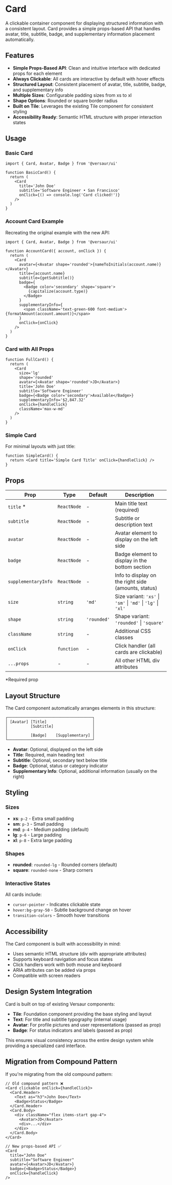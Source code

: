 # Card

A clickable container component for displaying structured information with a consistent layout. Card
provides a simple props-based API that handles avatar, title, subtitle, badge, and supplementary
information placement automatically.

## Features

- **Simple Props-Based API**: Clean and intuitive interface with dedicated props for each element
- **Always Clickable**: All cards are interactive by default with hover effects
- **Structured Layout**: Consistent placement of avatar, title, subtitle, badge, and supplementary
  info
- **Multiple Sizes**: Configurable padding sizes from xs to xl
- **Shape Options**: Rounded or square border radius
- **Built on Tile**: Leverages the existing Tile component for consistent styling
- **Accessibility Ready**: Semantic HTML structure with proper interaction states

## Usage

### Basic Card

```tsx
import { Card, Avatar, Badge } from '@versaur/ui'

function BasicCard() {
  return (
    <Card
      title='John Doe'
      subtitle='Software Engineer • San Francisco'
      onClick={() => console.log('Card clicked!')}
    />
  )
}
```

### Account Card Example

Recreating the original example with the new API:

```tsx
import { Card, Avatar, Badge } from '@versaur/ui'

function AccountCard({ account, onClick }) {
  return (
    <Card
      avatar={<Avatar shape='rounded'>{nameToInitials(account.name)}</Avatar>}
      title={account.name}
      subtitle={getSubtitle()}
      badge={
        <Badge color='secondary' shape='square'>
          {capitalize(account.type)}
        </Badge>
      }
      supplementaryInfo={
        <span className='text-green-600 font-medium'>{formatAmount(account.amount)}</span>
      }
      onClick={onClick}
    />
  )
}
```

### Card with All Props

```tsx
function FullCard() {
  return (
    <Card
      size='lg'
      shape='rounded'
      avatar={<Avatar shape='rounded'>JD</Avatar>}
      title='John Doe'
      subtitle='Software Engineer'
      badge={<Badge color='secondary'>Available</Badge>}
      supplementaryInfo='$2,847.32'
      onClick={handleClick}
      className='max-w-md'
    />
  )
}
```

### Simple Card

For minimal layouts with just title:

```tsx
function SimpleCard() {
  return <Card title='Simple Card Title' onClick={handleClick} />
}
```

## Props

| Prop                | Type        | Default     | Description                                                  |
| ------------------- | ----------- | ----------- | ------------------------------------------------------------ |
| `title` \*          | `ReactNode` | -           | Main title text (required)                                   |
| `subtitle`          | `ReactNode` | -           | Subtitle or description text                                 |
| `avatar`            | `ReactNode` | -           | Avatar element to display on the left side                   |
| `badge`             | `ReactNode` | -           | Badge element to display in the bottom section               |
| `supplementaryInfo` | `ReactNode` | -           | Info to display on the right side (amounts, status)          |
| `size`              | `string`    | `'md'`      | Size variant: `'xs'` \| `'sm'` \| `'md'` \| `'lg'` \| `'xl'` |
| `shape`             | `string`    | `'rounded'` | Shape variant: `'rounded'` \| `'square'`                     |
| `className`         | `string`    | -           | Additional CSS classes                                       |
| `onClick`           | `function`  | -           | Click handler (all cards are clickable)                      |
| `...props`          | -           | -           | All other HTML div attributes                                |

\*Required prop

## Layout Structure

The Card component automatically arranges elements in this structure:

```
┌─────────────────────────────────────┐
│ [Avatar] [Title]                    │
│          [Subtitle]                 │
│                                     │
│          [Badge]    [Supplementary] │
└─────────────────────────────────────┘
```

- **Avatar**: Optional, displayed on the left side
- **Title**: Required, main heading text
- **Subtitle**: Optional, secondary text below title
- **Badge**: Optional, status or category indicator
- **Supplementary Info**: Optional, additional information (usually on the right)

## Styling

### Sizes

- **xs**: `p-2` - Extra small padding
- **sm**: `p-3` - Small padding
- **md**: `p-4` - Medium padding (default)
- **lg**: `p-6` - Large padding
- **xl**: `p-8` - Extra large padding

### Shapes

- **rounded**: `rounded-lg` - Rounded corners (default)
- **square**: `rounded-none` - Sharp corners

### Interactive States

All cards include:

- `cursor-pointer` - Indicates clickable state
- `hover:bg-gray-50` - Subtle background change on hover
- `transition-colors` - Smooth hover transitions

## Accessibility

The Card component is built with accessibility in mind:

- Uses semantic HTML structure (div with appropriate attributes)
- Supports keyboard navigation and focus states
- Click handlers work with both mouse and keyboard
- ARIA attributes can be added via props
- Compatible with screen readers

## Design System Integration

Card is built on top of existing Versaur components:

- **Tile**: Foundation component providing the base styling and layout
- **Text**: For title and subtitle typography (internal usage)
- **Avatar**: For profile pictures and user representations (passed as prop)
- **Badge**: For status indicators and labels (passed as prop)

This ensures visual consistency across the entire design system while providing a specialized card
interface.

## Migration from Compound Pattern

If you're migrating from the old compound pattern:

```tsx
// Old compound pattern ❌
<Card clickable onClick={handleClick}>
  <Card.Header>
    <Text as="h3">John Doe</Text>
    <Badge>Status</Badge>
  </Card.Header>
  <Card.Body>
    <div className="flex items-start gap-4">
      <Avatar>JD</Avatar>
      <div>...</div>
    </div>
  </Card.Body>
</Card>

// New props-based API ✅
<Card
  title="John Doe"
  subtitle="Software Engineer"
  avatar={<Avatar>JD</Avatar>}
  badge={<Badge>Status</Badge>}
  onClick={handleClick}
/>
```
